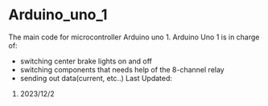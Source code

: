 # Arduino_uno_1
The main code for microcontroller Arduino uno 1.
Arduino Uno 1 is in charge of:
- switching center brake lights on and off
- switching components that needs help of the 8-channel relay
- sending out data(current, etc..)
Last Updated:
1. 2023/12/2
